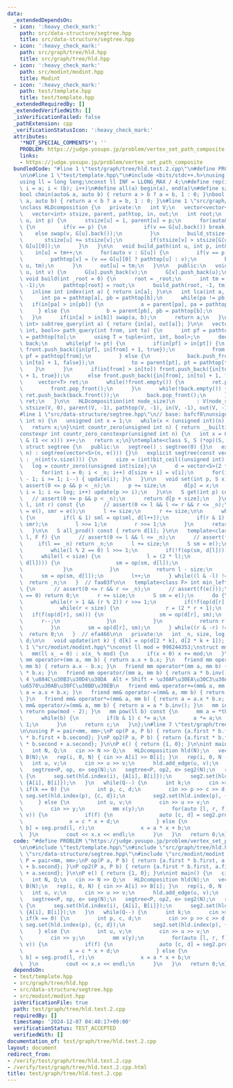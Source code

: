 ```yaml
---
data:
  _extendedDependsOn:
  - icon: ':heavy_check_mark:'
    path: src/data-structure/segtree.hpp
    title: src/data-structure/segtree.hpp
  - icon: ':heavy_check_mark:'
    path: src/graph/tree/hld.hpp
    title: src/graph/tree/hld.hpp
  - icon: ':heavy_check_mark:'
    path: src/modint/modint.hpp
    title: Modint
  - icon: ':heavy_check_mark:'
    path: test/template.hpp
    title: test/template.hpp
  _extendedRequiredBy: []
  _extendedVerifiedWith: []
  _isVerificationFailed: false
  _pathExtension: cpp
  _verificationStatusIcon: ':heavy_check_mark:'
  attributes:
    '*NOT_SPECIAL_COMMENTS*': ''
    PROBLEM: https://judge.yosupo.jp/problem/vertex_set_path_composite
    links:
    - https://judge.yosupo.jp/problem/vertex_set_path_composite
  bundledCode: "#line 1 \"test/graph/tree/hld.test.2.cpp\"\n#define PROBLEM \"https://judge.yosupo.jp/problem/vertex_set_path_composite\"\
    \n\n#line 1 \"test/template.hpp\"\n#include <bits/stdc++.h>\nusing namespace std;\n\
    using ll = long long;\nconst ll INF = LLONG_MAX / 4;\n#define rep(i, a, b) for(ll\
    \ i = a; i < (b); i++)\n#define all(a) begin(a), end(a)\n#define sz(a) ssize(a)\n\
    bool chmin(auto& a, auto b) { return a > b ? a = b, 1 : 0; }\nbool chmax(auto&\
    \ a, auto b) { return a < b ? a = b, 1 : 0; }\n#line 1 \"src/graph/tree/hld.hpp\"\
    \nclass HLDcomposition {\n   private:\n   int V;\n   vector<vector<int>> G;\n\
    \   vector<int> stsize, parent, pathtop, in, out;\n   int root;\n   void build_stsize(int\
    \ u, int p) {\n      stsize[u] = 1, parent[u] = p;\n      for(auto&& v : G[u])\
    \ {\n         if(v == p) {\n            if(v == G[u].back()) break;\n        \
    \    else swap(v, G[u].back());\n         }\n         build_stsize(v, u);\n  \
    \       stsize[u] += stsize[v];\n         if(stsize[v] > stsize[G[u][0]]) swap(v,\
    \ G[u][0]);\n      }\n   }\n\n   void build_path(int u, int p, int& tm) {\n  \
    \    in[u] = tm++;\n      for(auto v : G[u]) {\n         if(v == p) continue;\n\
    \         pathtop[v] = (v == G[u][0] ? pathtop[u] : v);\n         build_path(v,\
    \ u, tm);\n      }\n      out[u] = tm;\n   }\n\n   public:\n   void add_edge(int\
    \ u, int v) {\n      G[u].push_back(v);\n      G[v].push_back(u);\n   }\n\n  \
    \ void build(int _root = 0) {\n      root = _root;\n      int tm = 0;\n      build_stsize(root,\
    \ -1);\n      pathtop[root] = root;\n      build_path(root, -1, tm);\n   }\n\n\
    \   inline int index(int a) { return in[a]; }\n\n   int lca(int a, int b) {\n\
    \      int pa = pathtop[a], pb = pathtop[b];\n      while(pa != pb) {\n      \
    \   if(in[pa] > in[pb]) {\n            a = parent[pa], pa = pathtop[a];\n    \
    \     } else {\n            b = parent[pb], pb = pathtop[b];\n         }\n   \
    \   }\n      if(in[a] > in[b]) swap(a, b);\n      return a;\n   }\n\n   pair<int,\
    \ int> subtree_query(int a) { return {in[a], out[a]}; }\n\n   vector<tuple<int,\
    \ int, bool>> path_query(int from, int to) {\n      int pf = pathtop[from], pt\
    \ = pathtop[to];\n      using T = tuple<int, int, bool>;\n      deque<T> front,\
    \ back;\n      while(pf != pt) {\n         if(in[pf] > in[pt]) {\n           \
    \ front.push_back({in[pf], in[from] + 1, true});\n            from = parent[pf],\
    \ pf = pathtop[from];\n         } else {\n            back.push_front({in[pt],\
    \ in[to] + 1, false});\n            to = parent[pt], pt = pathtop[to];\n     \
    \    }\n      }\n      if(in[from] > in[to]) front.push_back({in[to], in[from]\
    \ + 1, true});\n      else front.push_back({in[from], in[to] + 1, false});\n \
    \     vector<T> ret;\n      while(!front.empty()) {\n         ret.push_back(front.front());\n\
    \         front.pop_front();\n      }\n      while(!back.empty()) {\n        \
    \ ret.push_back(back.front());\n         back.pop_front();\n      }\n      return\
    \ ret;\n   }\n\n   HLDcomposition(int node_size)\n       : V(node_size), G(V),\
    \ stsize(V, 0), parent(V, -1), pathtop(V, -1), in(V, -1), out(V, -1) {}\n};\n\
    #line 1 \"src/data-structure/segtree.hpp\"\n// base: bafcf8\nunsigned int bit_ceil(unsigned\
    \ int n) {\n   unsigned int x = 1;\n   while(x < (unsigned int)(n)) x *= 2;\n\
    \   return x;\n}\nint countr_zero(unsigned int n) { return __builtin_ctz(n); }\n\
    constexpr int countr_zero_constexpr(unsigned int n) {\n   int x = 0;\n   while(!(n\
    \ & (1 << x))) x++;\n   return x;\n}\ntemplate<class S, S (*op)(S, S), S (*e)()>\
    \ struct segtree {\n   public:\n   segtree() : segtree(0) {}\n   explicit segtree(int\
    \ n) : segtree(vector<S>(n, e())) {}\n   explicit segtree(const vector<S>& v)\
    \ : _n(int(v.size())) {\n      size = (int)bit_ceil((unsigned int)(_n));\n   \
    \   log = countr_zero((unsigned int)size);\n      d = vector<S>(2 * size, e());\n\
    \      for(int i = 0; i < _n; i++) d[size + i] = v[i];\n      for(int i = size\
    \ - 1; i >= 1; i--) { update(i); }\n   }\n\n   void set(int p, S x) {\n      //\
    \ assert(0 <= p && p < _n);\n      p += size;\n      d[p] = x;\n      for(int\
    \ i = 1; i <= log; i++) update(p >> i);\n   }\n\n   S get(int p) const {\n   \
    \   // assert(0 <= p && p < _n);\n      return d[p + size];\n   }\n\n   S prod(int\
    \ l, int r) const {\n      // assert(0 <= l && l <= r && r <= _n);\n      S sml\
    \ = e(), smr = e();\n      l += size;\n      r += size;\n\n      while(l < r)\
    \ {\n         if(l & 1) sml = op(sml, d[l++]);\n         if(r & 1) smr = op(d[--r],\
    \ smr);\n         l >>= 1;\n         r >>= 1;\n      }\n      return op(sml, smr);\n\
    \   }\n\n   S all_prod() const { return d[1]; }\n\n   template<class F> int max_right(int\
    \ l, F f) {\n      // assert(0 <= l && l <= _n);\n      // assert(f(e()));\n \
    \     if(l == _n) return _n;\n      l += size;\n      S sm = e();\n      do {\n\
    \         while(l % 2 == 0) l >>= 1;\n         if(!f(op(sm, d[l]))) {\n      \
    \      while(l < size) {\n               l = (2 * l);\n               if(f(op(sm,\
    \ d[l]))) {\n                  sm = op(sm, d[l]);\n                  l++;\n  \
    \             }\n            }\n            return l - size;\n         }\n   \
    \      sm = op(sm, d[l]);\n         l++;\n      } while((l & -l) != l);\n    \
    \  return _n;\n   }  // faa03f\n\n   template<class F> int min_left(int r, F f)\
    \ {\n      // assert(0 <= r && r <= _n);\n      // assert(f(e()));\n      if(r\
    \ == 0) return 0;\n      r += size;\n      S sm = e();\n      do {\n         r--;\n\
    \         while(r > 1 && (r % 2)) r >>= 1;\n         if(!f(op(d[r], sm))) {\n\
    \            while(r < size) {\n               r = (2 * r + 1);\n            \
    \   if(f(op(d[r], sm))) {\n                  sm = op(d[r], sm);\n            \
    \      r--;\n               }\n            }\n            return r + 1 - size;\n\
    \         }\n         sm = op(d[r], sm);\n      } while((r & -r) != r);\n    \
    \  return 0;\n   }  // efa466\n\n   private:\n   int _n, size, log;\n   vector<S>\
    \ d;\n\n   void update(int k) { d[k] = op(d[2 * k], d[2 * k + 1]); }\n};\n#line\
    \ 1 \"src/modint/modint.hpp\"\nconst ll mod = 998244353;\nstruct mm {\n   ll x;\n\
    \   mm(ll x_ = 0) : x(x_ % mod) {\n      if(x < 0) x += mod;\n   }\n   friend\
    \ mm operator+(mm a, mm b) { return a.x + b.x; }\n   friend mm operator-(mm a,\
    \ mm b) { return a.x - b.x; }\n   friend mm operator*(mm a, mm b) { return a.x\
    \ * b.x; }\n   friend mm operator/(mm a, mm b) { return a * b.inv(); }\n   //\
    \ 4 \u884C\u30B3\u30D4\u30DA  Alt + Shift + \u30AF\u30EA\u30C3\u30AF\u3067\u8907\
    \u6570\u30AB\u30FC\u30BD\u30EB\n   friend mm& operator+=(mm& a, mm b) { return\
    \ a = a.x + b.x; }\n   friend mm& operator-=(mm& a, mm b) { return a = a.x - b.x;\
    \ }\n   friend mm& operator*=(mm& a, mm b) { return a = a.x * b.x; }\n   friend\
    \ mm& operator/=(mm& a, mm b) { return a = a * b.inv(); }\n   mm inv() const {\
    \ return pow(mod - 2); }\n   mm pow(ll b) const {\n      mm a = *this, c = 1;\n\
    \      while(b) {\n         if(b & 1) c *= a;\n         a *= a;\n         b >>=\
    \ 1;\n      }\n      return c;\n   }\n};\n#line 7 \"test/graph/tree/hld.test.2.cpp\"\
    \n\nusing P = pair<mm, mm>;\nP op(P a, P b) { return {a.first * b.first, a.second\
    \ * b.first + b.second}; }\nP op2(P a, P b) { return {a.first * b.first, a.first\
    \ * b.second + a.second}; }\n\nP e() { return {1, 0}; }\n\nint main() {\n   cin.tie(0)->sync_with_stdio(0);\n\
    \   int N, Q;\n   cin >> N >> Q;\n   HLDcomposition hld(N);\n   vector<int> A(N),\
    \ B(N);\n   rep(i, 0, N) { cin >> A[i] >> B[i]; }\n   rep(i, 0, N - 1) {\n   \
    \   int u, v;\n      cin >> u >> v;\n      hld.add_edge(u, v);\n   }\n   hld.build();\n\
    \   segtree<P, op, e> seg(N);\n   segtree<P, op2, e> seg2(N);\n   rep(i, 0, N)\
    \ {\n      seg.set(hld.index(i), {A[i], B[i]});\n      seg2.set(hld.index(i),\
    \ {A[i], B[i]});\n   }\n   while(Q--) {\n      int k;\n      cin >> k;\n     \
    \ if(k == 0) {\n         int p, c, d;\n         cin >> p >> c >> d;\n        \
    \ seg.set(hld.index(p), {c, d});\n         seg2.set(hld.index(p), {c, d});\n \
    \     } else {\n         int u, v;\n         cin >> u >> v;\n         int y;\n\
    \         cin >> y;\n         mm x(y);\n         for(auto [l, r, f] : hld.path_query(u,\
    \ v)) {\n            if(f) {\n               auto [c, d] = seg2.prod(l, r);\n\
    \               x = c * x + d;\n            } else {\n               auto [a,\
    \ b] = seg.prod(l, r);\n               x = a * x + b;\n            }\n       \
    \  }\n         cout << x.x << endl;\n      }\n   }\n   return 0;\n}\n"
  code: "#define PROBLEM \"https://judge.yosupo.jp/problem/vertex_set_path_composite\"\
    \n\n#include \"test/template.hpp\"\n#include \"src/graph/tree/hld.hpp\"\n#include\
    \ \"src/data-structure/segtree.hpp\"\n#include \"src/modint/modint.hpp\"\n\nusing\
    \ P = pair<mm, mm>;\nP op(P a, P b) { return {a.first * b.first, a.second * b.first\
    \ + b.second}; }\nP op2(P a, P b) { return {a.first * b.first, a.first * b.second\
    \ + a.second}; }\n\nP e() { return {1, 0}; }\n\nint main() {\n   cin.tie(0)->sync_with_stdio(0);\n\
    \   int N, Q;\n   cin >> N >> Q;\n   HLDcomposition hld(N);\n   vector<int> A(N),\
    \ B(N);\n   rep(i, 0, N) { cin >> A[i] >> B[i]; }\n   rep(i, 0, N - 1) {\n   \
    \   int u, v;\n      cin >> u >> v;\n      hld.add_edge(u, v);\n   }\n   hld.build();\n\
    \   segtree<P, op, e> seg(N);\n   segtree<P, op2, e> seg2(N);\n   rep(i, 0, N)\
    \ {\n      seg.set(hld.index(i), {A[i], B[i]});\n      seg2.set(hld.index(i),\
    \ {A[i], B[i]});\n   }\n   while(Q--) {\n      int k;\n      cin >> k;\n     \
    \ if(k == 0) {\n         int p, c, d;\n         cin >> p >> c >> d;\n        \
    \ seg.set(hld.index(p), {c, d});\n         seg2.set(hld.index(p), {c, d});\n \
    \     } else {\n         int u, v;\n         cin >> u >> v;\n         int y;\n\
    \         cin >> y;\n         mm x(y);\n         for(auto [l, r, f] : hld.path_query(u,\
    \ v)) {\n            if(f) {\n               auto [c, d] = seg2.prod(l, r);\n\
    \               x = c * x + d;\n            } else {\n               auto [a,\
    \ b] = seg.prod(l, r);\n               x = a * x + b;\n            }\n       \
    \  }\n         cout << x.x << endl;\n      }\n   }\n   return 0;\n}\n"
  dependsOn:
  - test/template.hpp
  - src/graph/tree/hld.hpp
  - src/data-structure/segtree.hpp
  - src/modint/modint.hpp
  isVerificationFile: true
  path: test/graph/tree/hld.test.2.cpp
  requiredBy: []
  timestamp: '2024-12-07 04:40:17+09:00'
  verificationStatus: TEST_ACCEPTED
  verifiedWith: []
documentation_of: test/graph/tree/hld.test.2.cpp
layout: document
redirect_from:
- /verify/test/graph/tree/hld.test.2.cpp
- /verify/test/graph/tree/hld.test.2.cpp.html
title: test/graph/tree/hld.test.2.cpp
---
```


